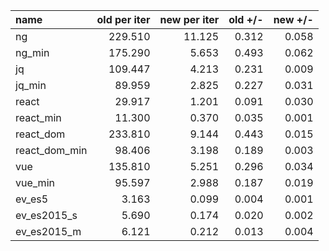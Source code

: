 | name          | old per iter | new per iter | old +/- | new +/- |
| :------------ | -----------: | -----------: | ------: | ------: |
| ng            |      229.510 |       11.125 |   0.312 |   0.058 |
| ng_min        |      175.290 |        5.653 |   0.493 |   0.062 |
| jq            |      109.447 |        4.213 |   0.231 |   0.009 |
| jq_min        |       89.959 |        2.825 |   0.227 |   0.031 |
| react         |       29.917 |        1.201 |   0.091 |   0.030 |
| react_min     |       11.300 |        0.370 |   0.035 |   0.001 |
| react_dom     |      233.810 |        9.144 |   0.443 |   0.015 |
| react_dom_min |       98.406 |        3.198 |   0.189 |   0.003 |
| vue           |      135.810 |        5.251 |   0.296 |   0.034 |
| vue_min       |       95.597 |        2.988 |   0.187 |   0.019 |
| ev_es5        |        3.163 |        0.099 |   0.004 |   0.001 |
| ev_es2015_s   |        5.690 |        0.174 |   0.020 |   0.002 |
| ev_es2015_m   |        6.121 |        0.212 |   0.013 |   0.004 |